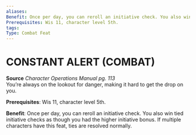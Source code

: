 ```yaml
---
aliases: 
Benefit: Once per day, you can reroll an initiative check. You also win tied initiative checks as though you had the higher initiative bonus. If multiple characters have this feat, ties are resolved normally.
Prerequisites: Wis 11, character level 5th.
tags: 
Type: Combat Feat
---
```

# CONSTANT ALERT (COMBAT)
**Source** _Character Operations Manual pg. 113_  
You’re always on the lookout for danger, making it hard to get the drop on you.

**Prerequisites**: Wis 11, character level 5th.

**Benefit**: Once per day, you can reroll an initiative check. You also win tied initiative checks as though you had the higher initiative bonus. If multiple characters have this feat, ties are resolved normally.